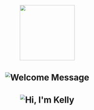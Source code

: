 <div align="center">
  <img 
    src="https://user-images.githubusercontent.com/74038190/216656944-f8c1b44e-493b-487f-87be-6cfe6a1a3374.gif" 
    style="display:block; margin:auto; width:180px; height:auto;" 
    loop 
  />
</div>
<h1 align="center">
  <picture>
    <source media="(prefers-color-scheme: dark)" srcset="https://readme-typing-svg.herokuapp.com/?font=Darumadrop+One&size=30&color=FFFFFF&center=true&vCenter=true&width=500&height=70&duration=6000&lines=ようこそいらっしゃいました!">
    <source media="(prefers-color-scheme: light)" srcset="https://readme-typing-svg.herokuapp.com/?font=Darumadrop+One&size=30&color=000000&center=true&vCenter=true&width=500&height=70&duration=6000&lines=ようこそいらっしゃいました!">
    <img src="https://readme-typing-svg.herokuapp.com/?font=Darumadrop+One&size=30&color=000000&center=true&vCenter=true&width=500&height=70&duration=6000&lines=ようこそいらっしゃいました!" alt="Welcome Message">
  </picture>
</h1>

<h1 align="center">
  <picture>
    <source media="(prefers-color-scheme: dark)" srcset="https://readme-typing-svg.herokuapp.com/?font=Nunito&size=30&color=FFFFFF&center=true&vCenter=true&width=500&height=70&duration=6000&lines=Hi, I'm Kelly;">
    <source media="(prefers-color-scheme: light)" srcset="https://readme-typing-svg.herokuapp.com/?font=Nunito&size=30&color=000000&center=true&vCenter=true&width=500&height=70&duration=6000&lines=Hi, I'm Kelly;">
    <img src="https://readme-typing-svg.herokuapp.com/?font=Nunito&size=30&color=000000&center=true&vCenter=true&width=500&height=70&duration=3000&lines=Hi, I'm Kelly;"alt="Hi, I'm Kelly">
  </picture>
</h1>
